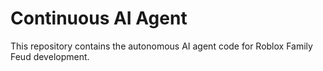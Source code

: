 # Continuous AI Agent

This repository contains the autonomous AI agent code for Roblox Family Feud development.
